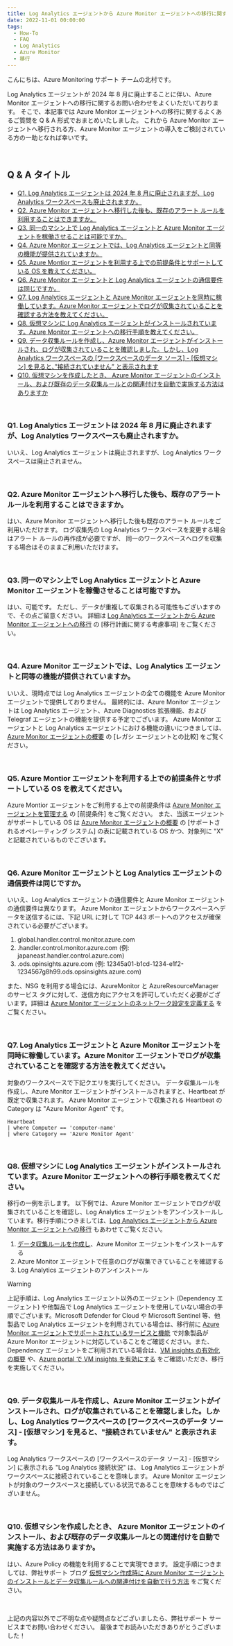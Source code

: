 ```yaml
---
title: Log Analytics エージェントから Azure Monitor エージェントへの移行に関するよくあるご質問集
date: 2022-11-01 00:00:00
tags:
  - How-To
  - FAQ
  - Log Analytics
  - Azure Monitor
  - 移行
---
```


こんにちは、Azure Monitoring サポート チームの北村です。

Log Analytics エージェントが 2024 年 8 月に廃止することに伴い、Azure Monitor エージェントへの移行に関するお問い合わせをよくいただいております。
そこで、本記事では Azure Monitor エージェントへの移行に関するよくあるご質問を Q & A 形式でおまとめいたしました。
これから Azure Monitor エージェントへ移行される方、Azure Monitor エージェントの導入をご検討されている方の一助となれば幸いです。

<br>

<!-- more -->

## Q & A タイトル
- [Q1. Log Analytics エージェントは 2024 年 8 月に廃止されますが、Log Analytics ワークスペースも廃止されますか。](#Q1-Log-Analytics-エージェントは-2024-年-8-月に廃止されますが、Log-Analytics-ワークスペースも廃止されますか。)
- [Q2. Azure Monitor エージェントへ移行した後も、既存のアラート ルールを利用することはできますか。](#Q2-Azure-Monitor-エージェントへ移行した後も、既存のアラート-ルールを利用することはできますか。)
- [Q3. 同一のマシン上で Log Analytics エージェントと Azure Monitor エージェントを稼働させることは可能ですか。](#Q3-同一のマシン上で-Log-Analytics-エージェントと-Azure-Monitor-エージェントを稼働させることは可能ですか。)
- [Q4. Azure Monitor エージェントでは、Log Analytics エージェントと同等の機能が提供されていますか。](#Q4-Azure-Monitor-エージェントでは、Log-Analytics-エージェントと同等の機能が提供されていますか。)
- [Q5. Azure Montior エージェントを利用する上での前提条件とサポートしている OS を教えてください。](#Q5-Azure-Montior-エージェントを利用する上での前提条件とサポートしている-OS-を教えてください。)
- [Q6. Azure Monitor エージェントと Log Analytics エージェントの通信要件は同じですか。](#Q6-Azure-Monitor-エージェントと-Log-Analytics-エージェントの通信要件は同じですか。)
- [Q7. Log Analytics エージェントと Azure Monitor エージェントを同時に稼働しています。Azure Monitor エージェントでログが収集されていることを確認する方法を教えてください。](#Q7-Log-Analytics-エージェントと-Azure-Monitor-エージェントを同時に稼働しています。Azure-Monitor-エージェントでログが収集されていることを確認する方法を教えてください。)
- [Q8. 仮想マシンに Log Analytics エージェントがインストールされています。Azure Monitor エージェントへの移行手順を教えてください。](#Q8-仮想マシンに-Log-Analytics-エージェントがインストールされています。Azure-Monitor-エージェントへの移行手順を教えてください。)
- [Q9. データ収集ルールを作成し、Azure Monitor エージェントがインストールされ、ログが収集されていることを確認しました。しかし、Log Analytics ワークスペースの [ワークスペースのデータ ソース] - [仮想マシン] を見ると、”接続されていません” と表示されます](#Q9-データ収集ルールを作成し、Azure-Monitor-エージェントがインストールされ、ログが収集されていることを確認しました。しかし、Log-Analytics-ワークスペースの-ワークスペースのデータ-ソース-仮想マシン-を見ると、”接続されていません”-と表示されます。)
- [Q10. 仮想マシンを作成したとき、 Azure Monitor エージェントのインストール、および既存のデータ収集ルールとの関連付けを自動で実施する方法はありますか](#Q10-仮想マシンを作成したとき、-Azure-Monitor-エージェントのインストール、および既存のデータ収集ルールとの関連付けを自動で実施する方法はありますか。)

<br>

### Q1. Log Analytics エージェントは 2024 年 8 月に廃止されますが、Log Analytics ワークスペースも廃止されますか。
いいえ、Log Analytics エージェントは廃止されますが、Log Analytics ワークスペースは廃止されません。

<br>

### Q2. Azure Monitor エージェントへ移行した後も、既存のアラート ルールを利用することはできますか。
はい、Azure Monitor エージェントへ移行した後も既存のアラート ルールをご利用いただけます。
ログ収集先の Log Analytics ワークスペースを変更する場合はアラート ルールの再作成が必要ですが、
同一のワークスペースへログを収集する場合はそのままご利用いただけます。

<br>

### Q3. 同一のマシン上で Log Analytics エージェントと Azure Monitor エージェントを稼働させることは可能ですか。
はい、可能です。
ただし、データが重複して収集される可能性もございますので、その点ご留意ください。
詳細は [Log Analytics エージェントから Azure Monitor エージェントへの移行](https://learn.microsoft.com/ja-jp/azure/azure-monitor/agents/azure-monitor-agent-migration#migration-plan-considerations) の [移行計画に関する考慮事項] をご覧ください。

<br>

### Q4. Azure Monitor エージェントでは、Log Analytics エージェントと同等の機能が提供されていますか。
いいえ、現時点では Log Analytics エージェントの全ての機能を Azure Monitor エージェントで提供しておりません。
最終的には、Azure Monitor エージェントは Log Analytics エージェント、Azure Diagnostics 拡張機能、および Telegraf エージェントの機能を提供する予定でございます。
Azure Monitor エージェントと Log Analytics エージェントにおける機能の違いにつきましては、[Azure Monitor エージェントの概要](https://learn.microsoft.com/ja-jp/azure/azure-monitor/agents/agents-overview#compare-to-legacy-agents) の [レガシ エージェントとの比較] をご覧ください。

<br>

### Q5. Azure Montior エージェントを利用する上での前提条件とサポートしている OS を教えてください。
Azure Montior エージェントをご利用する上での前提条件は [Azure Monitor エージェントを管理する](https://learn.microsoft.com/ja-jp/azure/azure-monitor/agents/azure-monitor-agent-manage?tabs=ARMAgentPowerShell%2CPowerShellWindows%2CPowerShellWindowsArc%2CCLIWindows%2CCLIWindowsArc#prerequisites) の [前提条件] をご覧ください。
また、当該エージェントがサポートしている OS は [Azure Monitor エージェントの概要](https://learn.microsoft.com/ja-jp/azure/azure-monitor/agents/agents-overview#supported-operating-systems) の [サポートされるオペレーティング システム] の表に記載されている OS かつ、対象列に "X" と記載されているものでございます。

<br>

### Q6. Azure Monitor エージェントと Log Analytics エージェントの通信要件は同じですか。
いいえ、Log Analytics エージェントの通信要件と Azure Monitor エージェントの通信要件は異なります。
Azure Monitor エージェントからワークスペースへデータを送信するには、下記 URL に対して TCP 443 ポートへのアクセスが確保されている必要がございます。

1. global.handler.control.monitor.azure.com 
2. <virtual-machine-region-name>.handler.control.monitor.azure.com (例: japaneast.handler.control.azure.com)
3. <log-analytics-workspace-id>.ods.opinsights.azure.com (例: 12345a01-b1cd-1234-e1f2-1234567g8h99.ods.opsinsights.azure.com)


また、NSG を利用する場合には、AzureMonitor と AzureResourceManager のサービス タグに対して、送信方向にアクセスを許可していただく必要がございます。詳細は [Azure Monitor エージェントのネットワーク設定を定義する](https://learn.microsoft.com/ja-jp/azure/azure-monitor/agents/azure-monitor-agent-data-collection-endpoint?tabs=PowerShellWindows) をご覧ください。

<br>


### Q7. Log Analytics エージェントと Azure Monitor エージェントを同時に稼働しています。Azure Monitor エージェントでログが収集されていることを確認する方法を教えてください。
対象のワークスペースで下記クエリを実行してください。
データ収集ルールを作成し、Azure Monitor エージェントがインストールされますと、Heartbeat が既定で収集されます。
Azure Monitor エージェントで収集される Heartbeat の Category は "Azure Monitor Agent" です。

```
Heartbeat
| where Computer == 'computer-name'
| where Category == 'Azure Monitor Agent'
```

<br>

### Q8. 仮想マシンに Log Analytics エージェントがインストールされています。Azure Monitor エージェントへの移行手順を教えてください。
移行の一例を示します。
以下例では、Azure Monitor エージェントでログが収集されていることを確認し、Log Analytics エージェントをアンインストールしています。移行手順につきましては、[Log Analytics エージェントから Azure Monitor エージェントへの移行](https://learn.microsoft.com/ja-jp/azure/azure-monitor/agents/azure-monitor-agent-migration#migration-testing) もあわせてご覧ください。

1. [データ収集ルールを作成し](https://learn.microsoft.com/ja-jp/azure/azure-monitor/essentials/data-collection-rule-overview#create-a-data-collection-rule)、Azure Monitor エージェントをインストールする
2. Azure Monitor エージェントで任意のログが収集できていることを確認する
3. Log Analytics エージェントのアンインストール

> [!WARNING]
> 上記手順は、Log Analytics エージェント以外のエージェント (Dependency エージェント) や他製品で Log Analytics エージェントを使用していない場合の手順でございます。Microsoft Defender for Cloud や Microsoft Sentinel 等、他製品で Log Analytics エージェントを利用されている場合は、移行前に [Azure Monitor エージェントでサポートされているサービスと機能](https://learn.microsoft.com/ja-jp/azure/azure-monitor/agents/agents-overview#supported-services-and-features) で対象製品が Azure Monitor エージェントに対応していることをご確認ください。また、Dependency エージェントをご利用されている場合は、[VM insights の有効化の概要](https://learn.microsoft.com/ja-jp/azure/azure-monitor/vm/vminsights-enable-overview) や、[Azure portal で VM insights を有効にする](https://learn.microsoft.com/ja-jp/azure/azure-monitor/vm/vminsights-enable-portal) をご確認いただき、移行を実施してください。

<br>

### Q9. データ収集ルールを作成し、Azure Monitor エージェントがインストールされ、ログが収集されていることを確認しました。しかし、Log Analytics ワークスペースの [ワークスペースのデータ ソース] - [仮想マシン] を見ると、"接続されていません" と表示されます。
Log Analytics ワークスペースの [ワークスペースのデータ ソース] - [仮想マシン] に表示される "Log Analytics 接続状況" は、
Log Analytics エージェントがワークスペースに接続されていることを意味します。
Azure Monitor エージェントが対象のワークスペースと接続している状況であることを意味するものではございません。

<br>

### Q10. 仮想マシンを作成したとき、 Azure Monitor エージェントのインストール、および既存のデータ収集ルールとの関連付けを自動で実施する方法はありますか。
はい、Azure Policy の機能を利用することで実現できます。
設定手順につきましては、弊社サポート ブログ [仮想マシン作成時に Azure Monitor エージェントのインストールとデータ収集ルールへの関連付けを自動で行う方法](https://jpazmon-integ.github.io/blog/LogAnalytics/automatically_install_ama/) をご覧ください。

<br>

上記の内容以外でご不明な点や疑問点などございましたら、弊社サポート サービスまでお問い合わせください。
最後までお読みいただきありがとうございました！